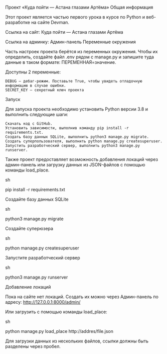Проект «Куда пойти — Астана глазами Артёма»
Общая информация

Этот проект является частью первого урока в курсе по Python и веб-разработке на сайте Devman.

Ссылка на сайт: Куда пойти — Астана глазами Артёма

Ссылка на админку: Админ-панель
Переменные окружения

Часть настроек проекта берётся из переменных окружения. Чтобы их определить, создайте файл .env рядом с manage.py и запишите туда данные в таком формате: ПЕРЕМЕННАЯ=значение.

Доступны 2 переменные:

    DEBUG — дебаг-режим. Поставьте True, чтобы увидеть отладочную информацию в случае ошибки.
    SECRET_KEY — секретный ключ проекта

Запуск

Для запуска проекта необходимо установить Python версии 3.8 и выполнить следующие шаги:

    Скачать код с GitHub.
    Установить зависимости, выполнив команду pip install -r requirements.txt.
    Создать базу данных SQLite, выполнить python3 manage.py migrate.
    Создать суперпользователя, выполнить python manage.py createsuperuser.
    Запустить разработческий сервер, выполнить python3 manage.py runserver.

Также проект предоставляет возможность добавления локаций через админ-панель или загрузку данных из JSON-файлов с помощью команды load_place.

sh

pip install -r requirements.txt

Создайте базу данных SQLite

sh

python3 manage.py migrate

Создайте суперюзера

sh

python manage.py createsuperuser

Запустите разработческий сервер

sh

python3 manage.py runserver

Добавление локаций

Пока на сайте нет локаций. Создать их можно через Админ-панель по адресу: http://127.0.0.1:8000/admin/

Или загрузить с помощью команды load_place:

sh

python manage.py load_place http://addres/file.json

Для загрузки данных из нескольких файлов, ссылки должны быть разделены через пробел.
